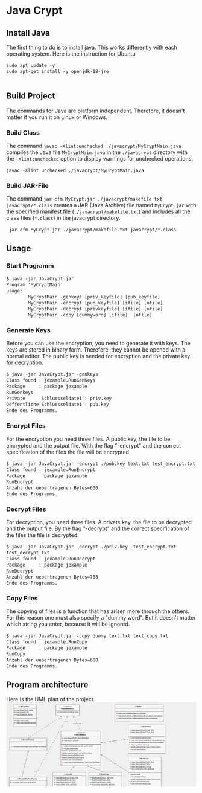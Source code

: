 # Java Crypt


## Install Java
The first thing to do is to install java. This works differently with each operating system. Here is the instruction for Ubuntu
```shell
sudo apt update -y 
sudo apt-get install -y openjdk-18-jre 


```

## Build Project
The commands for Java are platform independent. Therefore, it doesn't matter if you run it on Linux or Windows.

### Build Class
The command ``javac -Xlint:unchecked ./javacrypt/MyCryptMain.java`` compiles the Java file ``MyCryptMain.java`` in the ``./javacrypt`` directory with the ``-Xlint:unchecked`` option to display warnings for unchecked operations.
```shell
javac -Xlint:unchecked ./javacrypt/MyCryptMain.java
```


### Build  JAR-File
The command ``jar cfm MyCrypt.jar ./javacrypt/makefile.txt javacrypt/*.class`` creates a JAR (Java Archive) file named ``MyCrypt.jar`` with the specified manifest file (``./javacrypt/makefile.txt``) and includes all the class files (``*.class``) in the javacrypt directory.
```shell
 jar cfm MyCrypt.jar ./javacrypt/makefile.txt javacrypt/*.class
```

## Usage

### Start Programm
```shell
$ java -jar JavaCrypt.jar
Program 'MyCryptMain'
usage:
        MyCryptMain -genkeys [priv_keyfile] [pub_keyfile]
        MyCryptMain -encrypt [pub_keyfile] [ifile] [ofile]
        MyCryptMain -decrypt [privkeyfile] [ifile] [ofile]
        MyCryptMain -copy [dummyword] [ifile]  [ofile]
```

### Generate Keys 
Before you can use the encryption, you need to generate it with keys. The keys are stored in binary form. Therefore, they cannot be opened with a normal editor. The public key is needed for encryption and the private key for decryption. 

```shell
$ java -jar JavaCrypt.jar -genkeys
Class found : jexample.RunGenKeys
Package     : package jexample
RunGenkeys
Private      Schluesseldatei : priv.key
Oeffentliche Schluesseldatei : pub.key
Ende des Programms.
```

### Encrypt Files 
For the encryption you need three files. A public key, the file to be encrypted and the output file. With the flag "-encrypt" and the correct specification of the files the file will be encrypted.
```shell
$ java -jar JavaCrypt.jar -encrypt ./pub.key text.txt test_encrypt.txt
Class found : jexample.RunEncrypt
Package     : package jexample
RunEncrypt
Anzahl der uebertragenen Bytes=600
Ende des Programms.
```


### Decrypt Files 
For decryption, you need three files. A private key, the file to be decrypted and the output file. By the flag "-decrypt" and the correct specification of the files the file is decrypted. 
```shell
$ java -jar JavaCrypt.jar -decrypt ./priv.key  test_encrypt.txt test_decrypt.txt
Class found : jexample.RunDecrypt
Package     : package jexample
RunDecrypt
Anzahl der uebertragenen Bytes=768
Ende des Programms.
```


### Copy Files
The copying of files is a function that has arisen more through the others. For this reason one must also specify a "dummy word". But it doesn't matter which string you enter, because it will be ignored. 

```shell
$ java -jar JavaCrypt.jar -copy dummy text.txt text_copy.txt
Class found : jexample.RunCopy
Package     : package jexample
RunCopy
Anzahl der uebertragenen Bytes=600
Ende des Programms.
```

## Program architecture
Here is the UML plan of the project. 
<img src="./img/UML.png" alt="Java UML">

